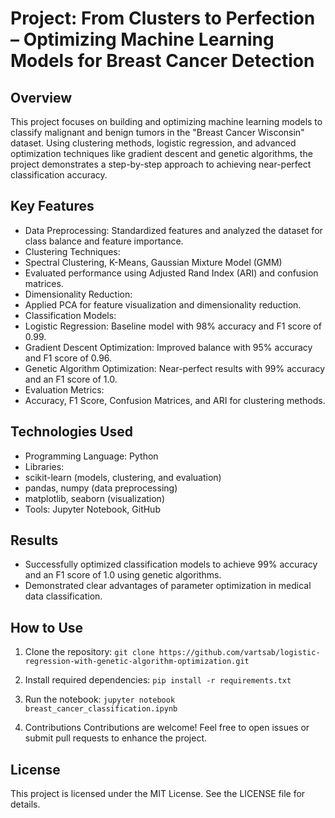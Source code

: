 # Project: From Clusters to Perfection – Optimizing Machine Learning Models for Breast Cancer Detection

## Overview
This project focuses on building and optimizing machine learning models to classify malignant and benign tumors in the "Breast Cancer Wisconsin" dataset. Using clustering methods, logistic regression, and advanced optimization techniques like gradient descent and genetic algorithms, the project demonstrates a step-by-step approach to achieving near-perfect classification accuracy.

## Key Features
- Data Preprocessing: Standardized features and analyzed the dataset for class balance and feature importance.
- Clustering Techniques:
 - Spectral Clustering, K-Means, Gaussian Mixture Model (GMM)
 - Evaluated performance using Adjusted Rand Index (ARI) and confusion matrices.
- Dimensionality Reduction:
 - Applied PCA for feature visualization and dimensionality reduction.
- Classification Models:
 - Logistic Regression: Baseline model with 98% accuracy and F1 score of 0.99.
 - Gradient Descent Optimization: Improved balance with 95% accuracy and F1 score of 0.96.
 - Genetic Algorithm Optimization: Near-perfect results with 99% accuracy and an F1 score of 1.0.
- Evaluation Metrics:
 - Accuracy, F1 Score, Confusion Matrices, and ARI for clustering methods.

## Technologies Used
- Programming Language: Python
- Libraries:
 - scikit-learn (models, clustering, and evaluation)
 - pandas, numpy (data preprocessing)
 - matplotlib, seaborn (visualization)
- Tools: Jupyter Notebook, GitHub

## Results
- Successfully optimized classification models to achieve 99% accuracy and an F1 score of 1.0 using genetic algorithms.
- Demonstrated clear advantages of parameter optimization in medical data classification.

## How to Use
1. Clone the repository:
```git clone https://github.com/vartsab/logistic-regression-with-genetic-algorithm-optimization.git```

1. Install required dependencies:
```pip install -r requirements.txt```
1. Run the notebook:
```jupyter notebook breast_cancer_classification.ipynb```
1. Contributions
Contributions are welcome! Feel free to open issues or submit pull requests to enhance the project.

## License
This project is licensed under the MIT License. See the LICENSE file for details.
